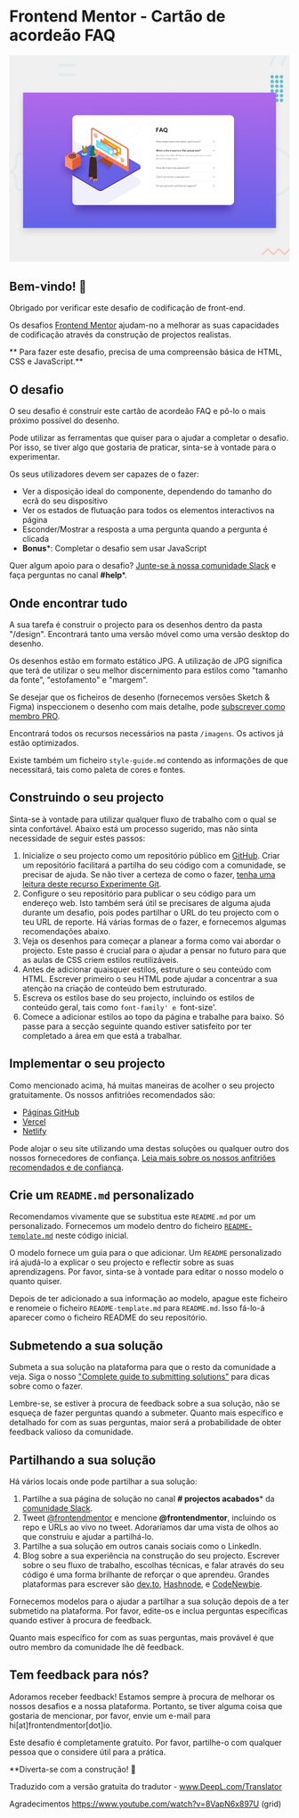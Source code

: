 # Frontend Mentor - Cartão de acordeão FAQ

![Pré-visualização do design para o desafio de codificação do cartão de acordeão FAQ](./design/desktop-preview.jpg)

## Bem-vindo! 👋

Obrigado por verificar este desafio de codificação de front-end.

Os desafios [Frontend Mentor](https://www.frontendmentor.io) ajudam-no a melhorar as suas capacidades de codificação através da construção de projectos realistas.

** Para fazer este desafio, precisa de uma compreensão básica de HTML, CSS e JavaScript.**

## O desafio

O seu desafio é construir este cartão de acordeão FAQ e pô-lo o mais próximo possível do desenho.

Pode utilizar as ferramentas que quiser para o ajudar a completar o desafio. Por isso, se tiver algo que gostaria de praticar, sinta-se à vontade para o experimentar.

Os seus utilizadores devem ser capazes de o fazer:

- Ver a disposição ideal do componente, dependendo do tamanho do ecrã do seu dispositivo
- Ver os estados de flutuação para todos os elementos interactivos na página
- Esconder/Mostrar a resposta a uma pergunta quando a pergunta é clicada
- **Bonus***: Completar o desafio sem usar JavaScript

Quer algum apoio para o desafio? [Junte-se à nossa comunidade Slack](https://www.frontendmentor.io/slack) e faça perguntas no canal **#help***.

## Onde encontrar tudo

A sua tarefa é construir o projecto para os desenhos dentro da pasta "/design". Encontrará tanto uma versão móvel como uma versão desktop do desenho. 

Os desenhos estão em formato estático JPG. A utilização de JPG significa que terá de utilizar o seu melhor discernimento para estilos como "tamanho da fonte", "estofamento" e "margem". 

Se desejar que os ficheiros de desenho (fornecemos versões Sketch & Figma) inspeccionem o desenho com mais detalhe, pode [subscrever como membro PRO](https://www.frontendmentor.io/pro).

Encontrará todos os recursos necessários na pasta `/imagens`. Os activos já estão optimizados.

Existe também um ficheiro `style-guide.md` contendo as informações de que necessitará, tais como paleta de cores e fontes.

## Construindo o seu projecto

Sinta-se à vontade para utilizar qualquer fluxo de trabalho com o qual se sinta confortável. Abaixo está um processo sugerido, mas não sinta necessidade de seguir estes passos:

1. Inicialize o seu projecto como um repositório público em [GitHub](https://github.com/). Criar um repositório facilitará a partilha do seu código com a comunidade, se precisar de ajuda. Se não tiver a certeza de como o fazer, [tenha uma leitura deste recurso Experimente Git](https://try.github.io/).
2. Configure o seu repositório para publicar o seu código para um endereço web. Isto também será útil se precisares de alguma ajuda durante um desafio, pois podes partilhar o URL do teu projecto com o teu URL de reporte. Há várias formas de o fazer, e fornecemos algumas recomendações abaixo.
3. Veja os desenhos para começar a planear a forma como vai abordar o projecto. Este passo é crucial para o ajudar a pensar no futuro para que as aulas de CSS criem estilos reutilizáveis.
4. Antes de adicionar quaisquer estilos, estruture o seu conteúdo com HTML. Escrever primeiro o seu HTML pode ajudar a concentrar a sua atenção na criação de conteúdo bem estruturado.
5. Escreva os estilos base do seu projecto, incluindo os estilos de conteúdo geral, tais como `font-family' e `font-size'.
6. Comece a adicionar estilos ao topo da página e trabalhe para baixo. Só passe para a secção seguinte quando estiver satisfeito por ter completado a área em que está a trabalhar.

## Implementar o seu projecto

Como mencionado acima, há muitas maneiras de acolher o seu projecto gratuitamente. Os nossos anfitriões recomendados são:

- [Páginas GitHub](https://pages.github.com/)
- [Vercel](https://vercel.com/)
- [Netlify](https://www.netlify.com/)

Pode alojar o seu site utilizando uma destas soluções ou qualquer outro dos nossos fornecedores de confiança. [Leia mais sobre os nossos anfitriões recomendados e de confiança](https://medium.com/frontend-mentor/frontend-mentor-trusted-hosting-providers-bf000dfebe).

## Crie um `README.md` personalizado

Recomendamos vivamente que se substitua este `README.md` por um personalizado. Fornecemos um modelo dentro do ficheiro [`README-template.md`](./README-template.md) neste código inicial.

O modelo fornece um guia para o que adicionar. Um `README` personalizado irá ajudá-lo a explicar o seu projecto e reflectir sobre as suas aprendizagens. Por favor, sinta-se à vontade para editar o nosso modelo o quanto quiser.

Depois de ter adicionado a sua informação ao modelo, apague este ficheiro e renomeie o ficheiro `README-template.md` para `README.md`. Isso fá-lo-á aparecer como o ficheiro README do seu repositório.

## Submetendo a sua solução

Submeta a sua solução na plataforma para que o resto da comunidade a veja. Siga o nosso ["Complete guide to submitting solutions"](https://medium.com/frontend-mentor/a-complete-guide-to-submitting-solutions-on-frontend-mentor-ac6384162248) para dicas sobre como o fazer.

Lembre-se, se estiver à procura de feedback sobre a sua solução, não se esqueça de fazer perguntas quando a submeter. Quanto mais específico e detalhado for com as suas perguntas, maior será a probabilidade de obter feedback valioso da comunidade.


## Partilhando a sua solução

Há vários locais onde pode partilhar a sua solução:

1. Partilhe a sua página de solução no canal **# projectos acabados*** da [comunidade Slack](https://www.frontendmentor.io/slack). 
2. Tweet [@frontendmentor](https://twitter.com/frontendmentor) e mencione **@frontendmentor**, incluindo os repo e URLs ao vivo no tweet. Adoraríamos dar uma vista de olhos ao que construiu e ajudar a partilhá-lo.
3. Partilhe a sua solução em outros canais sociais como o LinkedIn.
4. Blog sobre a sua experiência na construção do seu projecto. Escrever sobre o seu fluxo de trabalho, escolhas técnicas, e falar através do seu código é uma forma brilhante de reforçar o que aprendeu. Grandes plataformas para escrever são [dev.to](https://dev.to/), [Hashnode](https://hashnode.com/), e [CodeNewbie](https://community.codenewbie.org/).

Fornecemos modelos para o ajudar a partilhar a sua solução depois de a ter submetido na plataforma. Por favor, edite-os e inclua perguntas específicas quando estiver à procura de feedback. 

Quanto mais específico for com as suas perguntas, mais provável é que outro membro da comunidade lhe dê feedback.

## Tem feedback para nós?

Adoramos receber feedback! Estamos sempre à procura de melhorar os nossos desafios e a nossa plataforma. Portanto, se tiver alguma coisa que gostaria de mencionar, por favor, envie um e-mail para hi[at]frontendmentor[dot]io.

Este desafio é completamente gratuito. Por favor, partilhe-o com qualquer pessoa que o considere útil para a prática.

**Diverta-se com a construção! 🚀

Traduzido com a versão gratuita do tradutor - www.DeepL.com/Translator





Agradecimentos
https://www.youtube.com/watch?v=8VapN6x897U (grid)